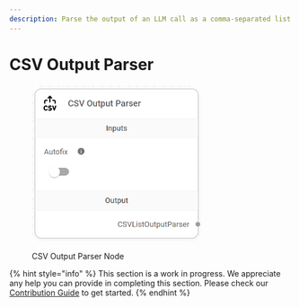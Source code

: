 ```yaml
---
description: Parse the output of an LLM call as a comma-separated list of values.
---
```


# CSV Output Parser

<figure><img src="../../../.gitbook/assets/image (115).png" alt="" width="304"><figcaption><p>CSV Output Parser Node</p></figcaption></figure>

{% hint style="info" %}
This section is a work in progress. We appreciate any help you can provide in completing this section. Please check our [Contribution Guide](../../../CONTRIBUTING.md) to get started.
{% endhint %}
